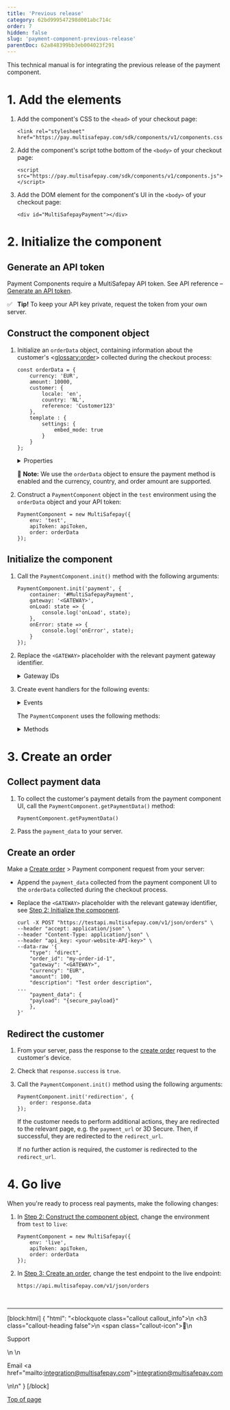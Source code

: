 ```yaml
---
title: 'Previous release'
category: 62bd999547298d001abc714c
order: 7
hidden: false
slug: 'payment-component-previous-release'
parentDoc: 62a848399bb3eb004023f291 
--- 
```


This technical manual is for integrating the previous release of the payment component.

# 1. Add the elements

1. Add the component's CSS to the `<head>` of your checkout page:  
    ```
    <link rel="stylesheet" href="https://pay.multisafepay.com/sdk/components/v1/components.css">
    ```

2. Add the component's script tothe bottom of the `<body>` of your checkout page:  
    ```
    <script src="https://pay.multisafepay.com/sdk/components/v1/components.js"></script>
    ```

3. Add the DOM element for the component's UI in the `<body>` of your checkout page:
    ```
    <div id="MultiSafepayPayment"></div>
    ```

# 2. Initialize the component

## Generate an API token
Payment Components require a MultiSafepay API token. See API reference – [Generate an API token](/reference/generateapitoken/).

✅ &nbsp; **Tip!** To keep your API key private, request the token from your own server. 

## Construct the component object

1. Initialize an `orderData` object, containing information about the customer's <<glossary:order>> collected during the checkout process:

    ```
    const orderData = {
        currency: 'EUR',
        amount: 10000,
        customer: {
            locale: 'en',
            country: 'NL',
            reference: 'Customer123'
        },
        template : {
            settings: {
                embed_mode: true
            }
        }
    };
    ```

    <details id="properties">
    <summary>Properties</summary>
    <br>

    | Key | Value |
    | ---- | ---- |
    | currency| The currency of the order. Format: <a href="https://en.wikipedia.org/wiki/ISO_4217" target="_blank">ISO-4217</a> <i class="fa fa-external-link" style="font-size:12px;color:#8b929e"></i>, e.g. `EUR`. **Required**. |
    | amount| The value of the order. Format: Number without decimal points, e.g. 100 euro is formatted as `10000`. **Required**. |
    | customer.country| The customer's country code. Checks the availability of the payment method. Format: <a href="https://en.wikipedia.org/wiki/ISO_3166-1_alpha-2" target="_blank">ISO-3166-1 alpha-2</a> <i class="fa fa-external-link" style="font-size:12px;color:#8b929e"></i>, e.g. `NL`. **Required**. |
    |customer.locale | The customer's language. Sets the language of the payment component UI. <br> Format: <a href="https://en.wikipedia.org/wiki/ISO_639" target="_blank">ISO 639</a> <i class="fa fa-external-link" style="font-size:12px;color:#8b929e"></i> <br> Supported languages: `en`, `es`, `fr`, `it`, `nl`. **Optional**.|
    | template.settings.embed_mode| A template designed to blend in seamlessly with your ecommerce platform. Format:&nbsp;Boolean. **Optional**. |

    </details>

    📘 **Note:** We use the `orderData` object to ensure the payment method is enabled and the currency, country, and order amount are supported. 

2. Construct a `PaymentComponent` object in the `test` environment using the `orderData` object and your API token:

    ```
    PaymentComponent = new MultiSafepay({
        env: 'test',
        apiToken: apiToken,
        order: orderData
    });
    ```

## Initialize the component

1. Call the `PaymentComponent.init()` method with the following arguments:

    ```
    PaymentComponent.init('payment', {
        container: '#MultiSafepayPayment',
        gateway: '<GATEWAY>',
        onLoad: state => {
            console.log('onLoad', state);
        },
        onError: state => {
            console.log('onError', state);
        }
    });
    ```
2. Replace the `<GATEWAY>` placeholder with the relevant payment gateway identifier.

    <details id="gateway-ids">
    <summary>Gateway IDs</summary>
    <br>

    |Payment method|Gateway IDs|
    |---|---|
    |Credit card|`CREDITCARD`|
    |iDEAL|`IDEAL`|

    </details>

3. Create event handlers for the following events:

    <details id="events">
    <summary>Events</summary>
    <br>

    | Event | Event handler |
    | ---- | ---- |
    |`onError`| Called when an error occurs in the payment component|
    |`onLoad`| Called when the payment component UI is rendered |

    </details>

    The `PaymentComponent` uses the following methods:

    <details id="methods">
    <summary>Methods</summary>
    <br>

    | Method | Description |
    | ---- | ---- |
    |`getErrors`| Returns error details, e.g. error messages or codes.|
    |`hasErrors`| Returns a boolean value depending on whether errors have been registered. |
    |`getPaymentData`| Creates a `payload` object with the customer's payment details, used to create orders|

    </details>

# 3. Create an order

## Collect payment data

1. To collect the customer's payment details from the payment component UI, call the `PaymentComponent.getPaymentData()` method:

    ```
    PaymentComponent.getPaymentData()
    ```

2. Pass the `payment_data` to your server.

## Create an order

Make a [Create order](/reference/createorder/) > Payment component request from your server:

- Append the `payment_data` collected from the payment component UI to the `orderData` collected during the checkout process.
- Replace the `<GATEWAY>` placeholder with the relevant gateway identifier, see [Step 2: Initialize the component](#step-2-initialize-the-component).

    ```
    curl -X POST "https://testapi.multisafepay.com/v1/json/orders" \
    --header "accept: application/json" \
    --header "Content-Type: application/json" \
    --header "api_key: <your-website-API-key>" \
    --data-raw '{
        "type": "direct",
        "order_id": "my-order-id-1",
        "gateway": "<GATEWAY>",
        "currency": "EUR",
        "amount": 100,
        "description": "Test order description",
    ...
        "payment_data": {
        "payload": "{secure_payload}"
        },
    }'
    ```

## Redirect the customer

1. From your server, pass the response to the [create order](/reference/createorder/) request to the customer's device. 

2. Check that `response.success` is `true`.

3. Call the `PaymentComponent.init()` method using the following arguments:
    ```
    PaymentComponent.init('redirection', {
        order: response.data
    });
    ```
    
    If the customer needs to perform additional actions, they are redirected to the relevant page, e.g. the `payment_url` or 3D Secure. Then, if successful, they are redirected to the `redirect_url`.

    If no further action is required, the customer is redirected to the `redirect_url`.

# 4. Go live

When you're ready to process real payments, make the following changes:

1. In [Step 2: Construct the component object](#step-2-initialize-the-component), change the environment from `test` to `live`:
    ```
    PaymentComponent = new MultiSafepay({
        env: 'live',
        apiToken: apiToken,
        order: orderData
    });
    ```

2. In [Step 3: Create an order](#step-3-create-an-order), change the test endpoint to the live endpoint:
    ```
    https://api.multisafepay.com/v1/json/orders
    ```

<br>

---

[block:html]
{
  "html": "<blockquote class=\"callout callout_info\">\n    <h3 class=\"callout-heading false\">\n        <span class=\"callout-icon\">💬</span>\n        <p>Support</p>\n    </h3>\n    <p>Email <a href=\"mailto:integration@multisafepay.com\">integration@multisafepay.com</a></p>\n</blockquote>\n"
}
[/block]

[Top of page](#)